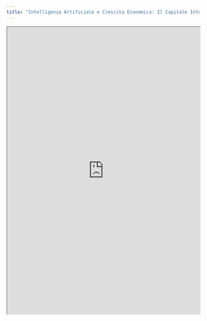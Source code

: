 ```yaml
---
title: "Intelligenza Artificiale e Crescita Economica: Il Capitale Intelligente ed"
---
```




<iframe height="750" width="100%" src="https://ewelton.github.io/ktest/wiki.html#Intelligenza%20Artificiale%20e%20Crescita%20Economica:%20Il%20Capitale%20Intelligente%20ed"></iframe>
